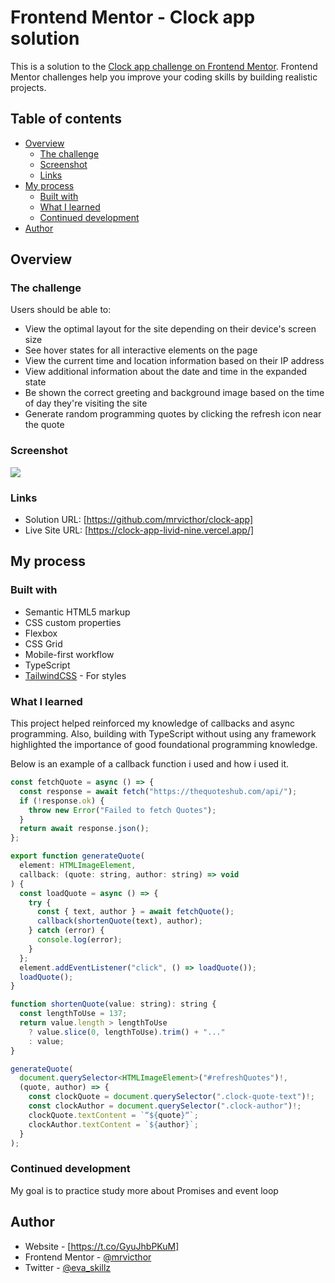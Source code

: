 # Frontend Mentor - Clock app solution

This is a solution to the [Clock app challenge on Frontend Mentor](https://www.frontendmentor.io/challenges/clock-app-LMFaxFwrM). Frontend Mentor challenges help you improve your coding skills by building realistic projects.

## Table of contents

- [Overview](#overview)
  - [The challenge](#the-challenge)
  - [Screenshot](#screenshot)
  - [Links](#links)
- [My process](#my-process)
  - [Built with](#built-with)
  - [What I learned](#what-i-learned)
  - [Continued development](#continued-development)
- [Author](#author)

## Overview

### The challenge

Users should be able to:

- View the optimal layout for the site depending on their device's screen size
- See hover states for all interactive elements on the page
- View the current time and location information based on their IP address
- View additional information about the date and time in the expanded state
- Be shown the correct greeting and background image based on the time of day they're visiting the site
- Generate random programming quotes by clicking the refresh icon near the quote

### Screenshot

![](./screenshot.jpg)

### Links

- Solution URL: [https://github.com/mrvicthor/clock-app]
- Live Site URL: [https://clock-app-livid-nine.vercel.app/]

## My process

### Built with

- Semantic HTML5 markup
- CSS custom properties
- Flexbox
- CSS Grid
- Mobile-first workflow
- TypeScript
- [TailwindCSS](https://tailwindcss.com/) - For styles

### What I learned

This project helped reinforced my knowledge of callbacks and async programming. Also, building with TypeScript without using any framework highlighted the importance of good foundational programming knowledge.

Below is an example of a callback function i used and how i used it.

```js
const fetchQuote = async () => {
  const response = await fetch("https://thequoteshub.com/api/");
  if (!response.ok) {
    throw new Error("Failed to fetch Quotes");
  }
  return await response.json();
};

export function generateQuote(
  element: HTMLImageElement,
  callback: (quote: string, author: string) => void
) {
  const loadQuote = async () => {
    try {
      const { text, author } = await fetchQuote();
      callback(shortenQuote(text), author);
    } catch (error) {
      console.log(error);
    }
  };
  element.addEventListener("click", () => loadQuote());
  loadQuote();
}

function shortenQuote(value: string): string {
  const lengthToUse = 137;
  return value.length > lengthToUse
    ? value.slice(0, lengthToUse).trim() + "..."
    : value;
}

generateQuote(
  document.querySelector<HTMLImageElement>("#refreshQuotes")!,
  (quote, author) => {
    const clockQuote = document.querySelector(".clock-quote-text")!;
    const clockAuthor = document.querySelector(".clock-author")!;
    clockQuote.textContent = `“${quote}“`;
    clockAuthor.textContent = `${author}`;
  }
);
```

### Continued development

My goal is to practice study more about Promises and event loop

## Author

- Website - [https://t.co/GyuJhbPKuM]
- Frontend Mentor - [@mrvicthor](https://www.frontendmentor.io/profile/@mrvicthor)
- Twitter - [@eva_skillz](https://x.com/eva_skillz)
